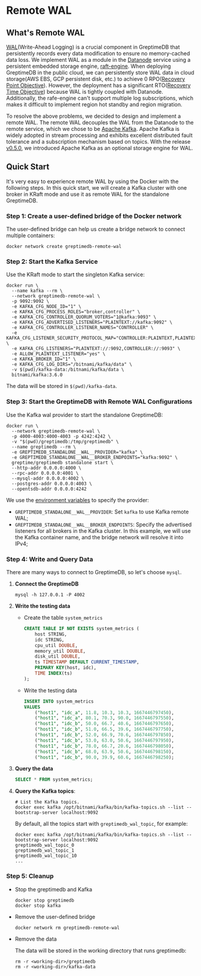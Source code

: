 # Remote WAL

## What's Remote WAL

[WAL](/contributor-guide/datanode/wal#introduction)(Write-Ahead Logging) is a crucial component in GreptimeDB that persistently records every data modification to ensure no memory-cached data loss. We implement WAL as a module in the [Datanode](/user-guide/concepts/why-greptimedb) service using a persistent embedded storage engine, [raft-engine](https://github.com/tikv/raft-engine). When deploying GreptimeDB in the public cloud, we can persistently store WAL data in cloud storage(AWS EBS, GCP persistent disk, etc.) to achieve 0 RPO([Recovery Point Objective](https://en.wikipedia.org/wiki/Disaster_recovery#Recovery_Point_Objective)). However, the deployment has a significant RTO([Recovery Time Objective](https://en.wikipedia.org/wiki/Disaster_recovery#Recovery_Time_Objective)) because WAL is tightly coupled with Datanode. Additionally, the rafe-engine can't support multiple log subscriptions, which makes it difficult to implement region hot standby and region migration.

To resolve the above problems, we decided to design and implement a remote WAL. The remote WAL decouples the WAL from the Datanode to the remote service, which we chose to be [Apache Kafka](https://kafka.apache.org/). Apache Kafka is widely adopted in stream processing and exhibits excellent distributed fault tolerance and a subscription mechanism based on topics. With the release [v0.5.0](https://github.com/GreptimeTeam/greptimedb/releases/tag/v0.5.0), we introduced Apache Kafka as an optional storage engine for WAL.

##  Quick Start

It's very easy to experience remote WAL by using the Docker with the following steps. In this quick start, we will create a Kafka cluster with one broker in KRaft mode and use it as remote WAL for the standalone GreptimeDB.

### Step 1:  Create a user-defined bridge of the Docker network 

The user-defined bridge can help us create a bridge network to connect multiple containers:

```
docker network create greptimedb-remote-wal
```

### Step 2: Start the Kafka Service

Use the KRaft mode to start the singleton Kafka service:

```
docker run \
  --name kafka --rm \
  --network greptimedb-remote-wal \
  -p 9092:9092 \
  -e KAFKA_CFG_NODE_ID="1" \
  -e KAFKA_CFG_PROCESS_ROLES="broker,controller" \
  -e KAFKA_CFG_CONTROLLER_QUORUM_VOTERS="1@kafka:9093" \
  -e KAFKA_CFG_ADVERTISED_LISTENERS="PLAINTEXT://kafka:9092" \
  -e KAFKA_CFG_CONTROLLER_LISTENER_NAMES="CONTROLLER" \
  -e KAFKA_CFG_LISTENER_SECURITY_PROTOCOL_MAP="CONTROLLER:PLAINTEXT,PLAINTEXT:PLAINTEXT" \
  -e KAFKA_CFG_LISTENERS="PLAINTEXT://:9092,CONTROLLER://:9093" \
  -e ALLOW_PLAINTEXT_LISTENER="yes" \
  -e KAFKA_BROKER_ID="1" \
  -e KAFKA_CFG_LOG_DIRS="/bitnami/kafka/data" \
  -v $(pwd)/kafka-data:/bitnami/kafka/data \
  bitnami/kafka:3.6.0
```

The data will be stored in `$(pwd)/kafka-data`.

### Step 3: Start the GreptimeDB with Remote WAL Configurations

Use the Kafka wal provider to start the standalone GreptimeDB:

```
docker run \
  --network greptimedb-remote-wal \
  -p 4000-4003:4000-4003 -p 4242:4242 \
  -v "$(pwd)/greptimedb:/tmp/greptimedb" \
  --name greptimedb --rm \
  -e GREPTIMEDB_STANDALONE__WAL__PROVIDER="kafka" \
  -e GREPTIMEDB_STANDALONE__WAL__BROKER_ENDPOINTS="kafka:9092" \
  greptime/greptimedb standalone start \
  --http-addr 0.0.0.0:4000 \
  --rpc-addr 0.0.0.0:4001 \
  --mysql-addr 0.0.0.0:4002 \
  --postgres-addr 0.0.0.0:4003 \
  --opentsdb-addr 0.0.0.0:4242
```

We use the [environment variables](/user-guide/operations/configuration#environment-variable) to specify the provider:

- `GREPTIMEDB_STANDALONE__WAL__PROVIDER`: Set `kafka` to use Kafka remote WAL;
- `GREPTIMEDB_STANDALONE__WAL__BROKER_ENDPOINTS`: Specify the advertised listeners for all brokers in the Kafka cluster. In this example, we will use the Kafka container name, and the bridge network will resolve it into IPv4;

### Step 4: Write and Query Data

There are many ways to connect to GreptimeDB, so let's choose `mysql`.

1. **Connect the GreptimeDB**

   ```
   mysql -h 127.0.0.1 -P 4002 
   ```


2. **Write the testing data**

   - Create the table `system_metrics`
   
     ```sql
     CREATE TABLE IF NOT EXISTS system_metrics (
         host STRING,
         idc STRING,
         cpu_util DOUBLE,
         memory_util DOUBLE,
         disk_util DOUBLE,
         ts TIMESTAMP DEFAULT CURRENT_TIMESTAMP,
         PRIMARY KEY(host, idc),
         TIME INDEX(ts)
     );
     ```
   
   - Write the testing data
   
     ```sql
     INSERT INTO system_metrics
     VALUES
         ("host1", "idc_a", 11.8, 10.3, 10.3, 1667446797450),
         ("host1", "idc_a", 80.1, 70.3, 90.0, 1667446797550),
         ("host1", "idc_b", 50.0, 66.7, 40.6, 1667446797650),
         ("host1", "idc_b", 51.0, 66.5, 39.6, 1667446797750),
         ("host1", "idc_b", 52.0, 66.9, 70.6, 1667446797850),
         ("host1", "idc_b", 53.0, 63.0, 50.6, 1667446797950),
         ("host1", "idc_b", 78.0, 66.7, 20.6, 1667446798050),
         ("host1", "idc_b", 68.0, 63.9, 50.6, 1667446798150),
         ("host1", "idc_b", 90.0, 39.9, 60.6, 1667446798250);
     ```

3. **Query the data**

   ```sql
   SELECT * FROM system_metrics;
   ```

4. **Query the Kafka topics**:

   ```
   # List the Kafka topics.
   docker exec kafka /opt/bitnami/kafka/bin/kafka-topics.sh --list --bootstrap-server localhost:9092
   ```

   By default, all the topics start with `greptimedb_wal_topic`, for example:

   ```
   docker exec kafka /opt/bitnami/kafka/bin/kafka-topics.sh --list --bootstrap-server localhost:9092
   greptimedb_wal_topic_0
   greptimedb_wal_topic_1
   greptimedb_wal_topic_10
   ...

### Step 5: Cleanup

- Stop the greptimedb and Kafka

  ```
  docker stop greptimedb
  docker stop kafka
  ```

- Remove the user-defined bridge

  ```
  docker network rm greptimedb-remote-wal 
  ```

- Remove the data

  The data will be stored in the working directory that runs greptimedb:

  ```
  rm -r <working-dir>/greptimedb
  rm -r <working-dir>/kafka-data
  ```
